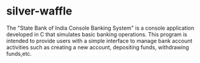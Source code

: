 # silver-waffle
The "State Bank of India Console Banking System" is a console application developed in C that simulates basic banking operations. This program is intended to provide users with a simple interface to manage bank account activities such as creating a new account, depositing funds, withdrawing funds,etc.
